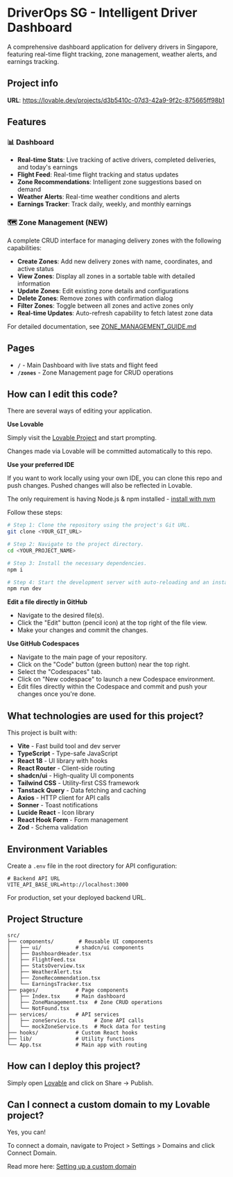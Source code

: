 # DriverOps SG - Intelligent Driver Dashboard

A comprehensive dashboard application for delivery drivers in Singapore, featuring real-time flight tracking, zone management, weather alerts, and earnings tracking.

## Project info

**URL**: https://lovable.dev/projects/d3b5410c-07d3-42a9-9f2c-875665ff98b1

## Features

### 📊 Dashboard
- **Real-time Stats**: Live tracking of active drivers, completed deliveries, and today's earnings
- **Flight Feed**: Real-time flight tracking and status updates
- **Zone Recommendations**: Intelligent zone suggestions based on demand
- **Weather Alerts**: Real-time weather conditions and alerts
- **Earnings Tracker**: Track daily, weekly, and monthly earnings

### 🗺️ Zone Management (NEW)
A complete CRUD interface for managing delivery zones with the following capabilities:
- **Create Zones**: Add new delivery zones with name, coordinates, and active status
- **View Zones**: Display all zones in a sortable table with detailed information
- **Update Zones**: Edit existing zone details and configurations
- **Delete Zones**: Remove zones with confirmation dialog
- **Filter Zones**: Toggle between all zones and active zones only
- **Real-time Updates**: Auto-refresh capability to fetch latest zone data

For detailed documentation, see [ZONE_MANAGEMENT_GUIDE.md](./ZONE_MANAGEMENT_GUIDE.md)

## Pages

- **`/`** - Main Dashboard with live stats and flight feed
- **`/zones`** - Zone Management page for CRUD operations

## How can I edit this code?

There are several ways of editing your application.

**Use Lovable**

Simply visit the [Lovable Project](https://lovable.dev/projects/d3b5410c-07d3-42a9-9f2c-875665ff98b1) and start prompting.

Changes made via Lovable will be committed automatically to this repo.

**Use your preferred IDE**

If you want to work locally using your own IDE, you can clone this repo and push changes. Pushed changes will also be reflected in Lovable.

The only requirement is having Node.js & npm installed - [install with nvm](https://github.com/nvm-sh/nvm#installing-and-updating)

Follow these steps:

```sh
# Step 1: Clone the repository using the project's Git URL.
git clone <YOUR_GIT_URL>

# Step 2: Navigate to the project directory.
cd <YOUR_PROJECT_NAME>

# Step 3: Install the necessary dependencies.
npm i

# Step 4: Start the development server with auto-reloading and an instant preview.
npm run dev
```

**Edit a file directly in GitHub**

- Navigate to the desired file(s).
- Click the "Edit" button (pencil icon) at the top right of the file view.
- Make your changes and commit the changes.

**Use GitHub Codespaces**

- Navigate to the main page of your repository.
- Click on the "Code" button (green button) near the top right.
- Select the "Codespaces" tab.
- Click on "New codespace" to launch a new Codespace environment.
- Edit files directly within the Codespace and commit and push your changes once you're done.

## What technologies are used for this project?

This project is built with:

- **Vite** - Fast build tool and dev server
- **TypeScript** - Type-safe JavaScript
- **React 18** - UI library with hooks
- **React Router** - Client-side routing
- **shadcn/ui** - High-quality UI components
- **Tailwind CSS** - Utility-first CSS framework
- **Tanstack Query** - Data fetching and caching
- **Axios** - HTTP client for API calls
- **Sonner** - Toast notifications
- **Lucide React** - Icon library
- **React Hook Form** - Form management
- **Zod** - Schema validation

## Environment Variables

Create a `.env` file in the root directory for API configuration:

```env
# Backend API URL
VITE_API_BASE_URL=http://localhost:3000
```

For production, set your deployed backend URL.

## Project Structure

```
src/
├── components/        # Reusable UI components
│   ├── ui/           # shadcn/ui components
│   ├── DashboardHeader.tsx
│   ├── FlightFeed.tsx
│   ├── StatsOverview.tsx
│   ├── WeatherAlert.tsx
│   ├── ZoneRecommendation.tsx
│   └── EarningsTracker.tsx
├── pages/            # Page components
│   ├── Index.tsx     # Main dashboard
│   ├── ZoneManagement.tsx  # Zone CRUD operations
│   └── NotFound.tsx
├── services/         # API services
│   ├── zoneService.ts      # Zone API calls
│   └── mockZoneService.ts  # Mock data for testing
├── hooks/            # Custom React hooks
├── lib/              # Utility functions
└── App.tsx           # Main app with routing
```

## How can I deploy this project?

Simply open [Lovable](https://lovable.dev/projects/d3b5410c-07d3-42a9-9f2c-875665ff98b1) and click on Share -> Publish.

## Can I connect a custom domain to my Lovable project?

Yes, you can!

To connect a domain, navigate to Project > Settings > Domains and click Connect Domain.

Read more here: [Setting up a custom domain](https://docs.lovable.dev/features/custom-domain#custom-domain)
